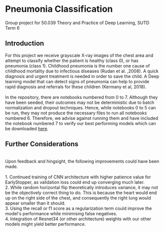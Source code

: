 # Pneumonia Classification
Group project for 50.039 Theory and Practice of Deep Learning, SUTD Term 6
<br>
## Introduction
For this project we receive grayscale X-ray images of the chest area and attempt to classify whether the patient is healthy (class 0), or has pneumonia (class 1). Childhood pneumonia is the number one cause of childhood mortality due to infectious diseases (Rudan et al. ,2008). A quick diagnosis and urgent treatment is needed in order to save the child. A Deep learning model that can detect signs of pneumonia can help to provide rapid diagnosis and referrals for these children (Kermany et al, 2018).
<br>
<br> In the repository, there are notebooks numbered from 0 to 7. Although they have been seeded, their outcomes may not be deterministic due to batch normalization and dropout techniques. Hence, while notebooks 0 to 5 can be run, they may not produce the necessary files to run all notebooks numbered 6. Therefore, we advise against running them and have included the notebook numbered 7 to verify our best performing models which can be downloaded [here](https://drive.google.com/drive/folders/1zcXmKO0L9nvmTLk23JpvpBmgLlQouqLa?usp=sharing).
<br>
## Further Considerations
<br> Upon feedback and hingsight, the following improvements could have been made.
<br>
<br> 1. Continued training of CNN architecture with higher patience value for EarlyStopper, as validation loss could end up converging much later.
<br> 2. While random horizontal flip theoretically introduces variance, it may not be the objectively correct thing to do. This is because the heart would end up on the right side of the chest, and consequently the right lung would appear smaller than it should.
<br> 3. Using the recall or f1 score as a regularization term could improve the model's performance while minimising false negatives.
<br> 4. Integration of Resnet34 (or other architecture) weights with our other models might yield better performance.
<br>
